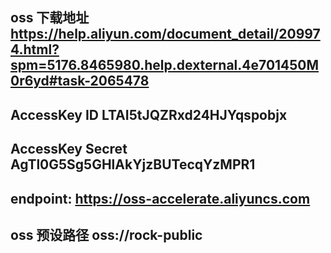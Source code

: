 ## oss 下载地址 https://help.aliyun.com/document_detail/209974.html?spm=5176.8465980.help.dexternal.4e701450M0r6yd#task-2065478

## AccessKey ID LTAI5tJQZRxd24HJYqspobjx
## AccessKey Secret AgTl0G5Sg5GHlAkYjzBUTecqYzMPR1
## endpoint: https://oss-accelerate.aliyuncs.com
## oss 预设路径 oss://rock-public

